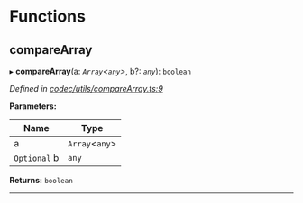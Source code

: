 

# Functions

<a id="comparearray"></a>

##  compareArray

▸ **compareArray**(a: *`Array`<`any`>*, b?: *`any`*): `boolean`

*Defined in [codec/utils/compareArray.ts:9](https://github.com/polkadot-js/api/blob/6ee5799/packages/types/src/codec/utils/compareArray.ts#L9)*

**Parameters:**

| Name | Type |
| ------ | ------ |
| a | `Array`<`any`> |
| `Optional` b | `any` |

**Returns:** `boolean`

___


